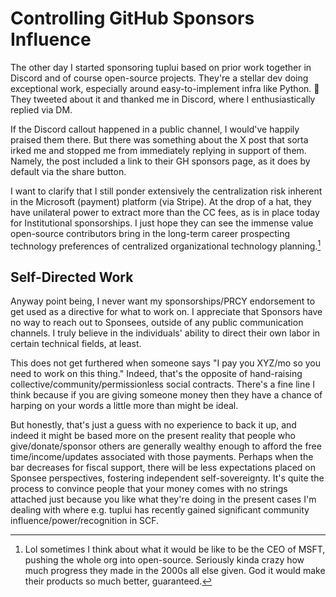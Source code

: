 # Controlling GitHub Sponsors Influence

The other day I started sponsoring tuplui based on prior work together in Discord and of course open-source projects. They're a stellar dev doing exceptional work, especially around easy-to-implement infra like Python. 💜 They tweeted about it and thanked me in Discord, where I enthusiastically replied via DM.

If the Discord callout happened in a public channel, I would've happily praised them there. But there was something about the X post that sorta irked me and stopped me from immediately replying in support of them. Namely, the post included a link to their GH sponsors page, as it does by default via the share button.

I want to clarify that I still ponder extensively the centralization risk inherent in the Microsoft (payment) platform (via Stripe). At the drop of a hat, they have unilateral power to extract more than the CC fees, as is in place today for Institutional sponsorships. I just hope they can see the immense value open-source contributors bring in the long-term career prospecting technology preferences of centralized organizational technology planning.[^i]

## Self-Directed Work

Anyway point being, I never want my sponsorships/PRCY endorsement to get used as a directive for what to work on. I appreciate that Sponsors have no way to reach out to Sponsees, outside of any public communication channels. I truly believe in the individuals' ability to direct their own labor in certain technical fields, at least.

This does not get furthered when someone says "I pay you XYZ/mo so you need to work on this thing." Indeed, that's the opposite of hand-raising collective/community/permissionless social contracts. There's a fine line I think because if you are giving someone money then they have a chance of harping on your words a little more than might be ideal.

But honestly, that's just a guess with no experience to back it up, and indeed it might be based more on the present reality that people who give/donate/sponsor others are generally wealthy enough to afford the free time/income/updates associated with those payments. Perhaps when the bar decreases for fiscal support, there will be less expectations placed on Sponsee perspectives, fostering independent self-sovereignty. It's quite the process to convince people that your money comes with no strings attached just because you like what they're doing in the present cases I'm dealing with where e.g. tuplui has recently gained significant community influence/power/recognition in SCF.

[^i]: Lol sometimes I think about what it would be like to be the CEO of MSFT, pushing the whole org into open-source. Seriously kinda crazy how much progress they made in the 2000s all else given. God it would make their products so much better, guaranteed.
